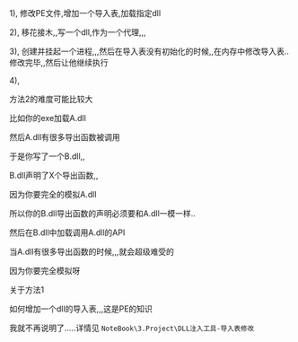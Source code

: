 1), 修改PE文件,增加一个导入表,加载指定dll

2), 移花接木,,写一个dll,作为一个代理,,,

3), 创建并挂起一个进程,,,然后在导入表没有初始化的时候,,在内存中修改导入表..修改完毕,,然后让他继续执行

4), 



方法2的难度可能比较大

比如你的exe加载A.dll

然后A.dll有很多导出函数被调用

于是你写了一个B.dll,,

B.dll声明了X个导出函数,,

因为你要完全的模拟A.dll

所以你的B.dll导出函数的声明必须要和A.dll一模一样..

然后在B.dll中加载调用A.dll的API

当A.dll有很多导出函数的时候,,,就会超级难受的

因为你要完全模拟呀



关于方法1

如何增加一个dll的导入表,,,这是PE的知识

我就不再说明了.....详情见 `NoteBook\3.Project\DLL注入工具-导入表修改`







